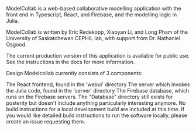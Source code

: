 ModelCollab is a web-based collaborative modelling application with the front end in Typescript, React, and Firebase, and the modelling logic in Julia.

ModelCollab is written by Eric Redekopp, Xiaoyan Li, and Long Pham of the University of Saskatchewan CEPHIL lab, with support from Dr. Nathaniel Osgood.

The current production version of this application is available for public use. See the instructions in the docs for more information.

Design
Modelcollab currently consists of 3 components:

The React frontend, found in the 'webui' directory
The server which invokes the Julia code, found in the 'server' directory
The Firebase database, which runs on the Firebase servers. The "Database" directory still exists for posterity but doesn't include anything particularly interesting anymore.
No build instructions for a local development build are included at this time. If you would like detailed build instructions to run the software locally, please create an issue requesting them.
